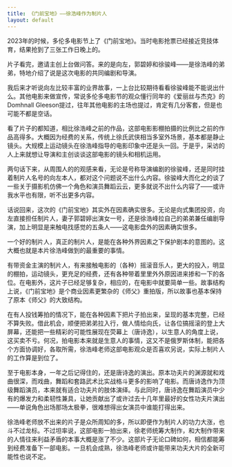 ```yaml
---
title: 《门前宝地》——徐浩峰作为制片人
layout: default
---
```


2023年的时候，多伦多电影节上了《门前宝地》。当时电影抢票已经接近竞技体育，结果抢到了三张工作日晚上的。

片子看完，邀请主创上台做问答。来的是向左，郭碧婷和徐骏峰——是徐浩峰的弟弟，特地介绍了说是这次电影的共同编剧和导演。

我后来才听说向左比较丰富的业界故事，一上台比较期待看看徐骏峰能不能说出什么。其他电影来做宣传，常说多伦多电影节的观众懂行同年的《爱丽丝与杰克》的Domhnall Gleeson提过，往年其他电影的主场也提过，肯定有几分客套，但是也可能不都是空话。

看了片子的都知道，相比徐浩峰之前的作品，这部电影影棚拍摄的比例比之前的作品高得多。大概因为经费的关系，传统上徐氏武侠相当多室外场景，基本都是静止镜头。大规模上运动镜头在徐浩峰指导的电影印象中还是头一回。于是乎，采访的人上来就想让导演和主创谈谈这部电影的镜头和相机运用。

两句话下来，从周围人的的观感来看，无论是号称导演编剧的徐骏峰，还是同时挂着制片人名号的向左本人，都对这个问题说不出什么内容。徐骏峰大而化之的谈了一些关于摄影机仿佛一个角色和演员舞蹈云云，更多就说不出什么内容了——或许我水平也有限，听不出更多内容。

话说回来，这次的《门前宝地》其实外在因素确实很多。无论是向式集团投资，向左直接担任制片人，妻子郭碧婷出演女一号，还是徐浩峰拉自己的弟弟兼任编剧导演，加上明显是来触电找感觉的五条人——这电影盘外的因素确实很多。

一个好的制片人，真正的制片人，是能在各种外界因素之下保护剧本的意图的。这大概也就是本片徐浩峰做到的最重要的事情。

有带资金主演的制片人，有来接触电影的（各种）摇滚音乐人，更大的投入，明显的棚拍，运动镜头，更充足的经费，还有各种带着里里外外原因进来掺和一下的各位。在电影外，这片子已经足够复杂，相应的，在电影中就要简单一些。故事结构上说，《门前宝地》是个商业因素更繁杂的《师父》重拍版，所以故事也基本保持了原本《师父》的大致结构。

在有人投钱筹拍的情况下，能在各种因素下把片子拍出来，呈现的基本完整，已经不算失败。借此机会，顺便把弟弟拉入行，做人情给向氏，让各位搞摇滚的登上大屏幕，还能把一些精彩的可能性展现在荧幕上（唐诗逸），以生意人的角度上说，这买卖不亏。何况，拍电影本来就是生意人的事情，这又不是俄罗斯体制，能把各个方面协调好，各取所需，徐浩峰老师这部电影观众是否喜欢另说，实际上制片人的工作算是到位了。

至于电影本身，一年之后记得住的，还是唐诗逸的演出。原本功夫片的渊源就和戏曲很深，而戏曲，舞蹈和套路武术比实战格斗更多的影响了电影。而唐诗逸作为顶级舞蹈演员，本来就有适合功夫片的肢体演绎。与此同时，唐诗逸在舞蹈演员中少有的爆发力和柔韧性兼具，让她贡献出了或许过去十几年里最好的女性功夫片演出——单说角色出场那场太极拳，很难想得出女演员中谁能打得出来。

徐浩峰老师放不出来的片子是众所周知的多，所以即便作为制片人的功力大涨，也斗不过龙标。不过坦率说，这部电影一拍出来，徐老师统筹大制作，和大制作带来的人情往来利益矛盾的本事大概是涨了不少。这部片子无论口碑如何，相信都能筹到经费准备下一部电影。一旦机会成熟，徐浩峰老师或许能带来功夫大片的全新可能性也说不定。